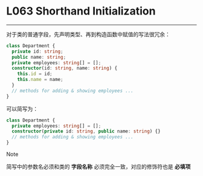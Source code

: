 # L063 Shorthand Initialization

---

对于类的普通字段，先声明类型、再到构造函数中赋值的写法很冗余：

```ts
class Department {
  private id: string;
  public name: string;
  private employees: string[] = [];
  constructor(id: string, name: string) {
    this.id = id;
    this.name = name;
  }
  // methods for adding & showing employees ...
}
```

可以简写为：

```ts
class Department {
  private employees: string[] = [];
  constructor(private id: string, public name: string) {}
  // methods for adding & showing employees ...
}
```



> [!note]
>
> 简写中的参数名必须和类的 **字段名称** 必须完全一致，对应的修饰符也是 **必填项**
